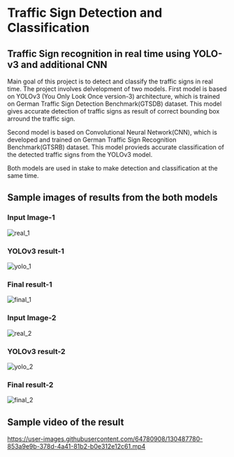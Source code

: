 # Traffic Sign Detection and Classification
## Traffic Sign recognition in real time using YOLO-v3 and additional CNN


Main goal of this project is to detect and classify the traffic signs in real time. The project involves delvelopment of two models. First model is based on YOLOv3 (You Only Look Once version-3) architecture, which is trained on German Traffic Sign Detection Benchmark(GTSDB) dataset. This model gives accurate detection of traffic signs as result of correct bounding box arround the traffic sign.

Second model is based on Convolutional Neural Network(CNN), which is developed and trained on German Traffic Sign Recognition Benchmark(GTSRB) dataset. This model provieds accurate classification of the detected traffic signs from the YOLOv3 model.

Both models are used in stake to make detection and classification at the same time.

## Sample images of results from the both models
### Input Image-1
![real_1](https://user-images.githubusercontent.com/64780908/130485320-cb002410-1fdb-475b-85bb-438d81da423e.jpg)
### YOLOv3 result-1
![yolo_1](https://user-images.githubusercontent.com/64780908/130485378-84458a98-b375-4188-af7c-eea0f390af9f.jpg)
### Final result-1
![final_1](https://user-images.githubusercontent.com/64780908/130485411-145b2483-1e12-40a1-8cd8-ada35b608886.jpg)
### Input Image-2
![real_2](https://user-images.githubusercontent.com/64780908/130485434-03b31b53-79d1-4471-94f8-c1d920a0b7d9.jpg)
### YOLOv3 result-2
![yolo_2](https://user-images.githubusercontent.com/64780908/130485442-cde40132-a2ab-4c58-afa9-774a66c32171.jpg)
### Final result-2
![final_2](https://user-images.githubusercontent.com/64780908/130485453-05c28ba8-17e8-48e7-8a26-bbbea25e2de9.jpg)

## Sample video of the result

https://user-images.githubusercontent.com/64780908/130487780-853a9e9b-378d-4a41-81b2-b0e312e12c61.mp4


